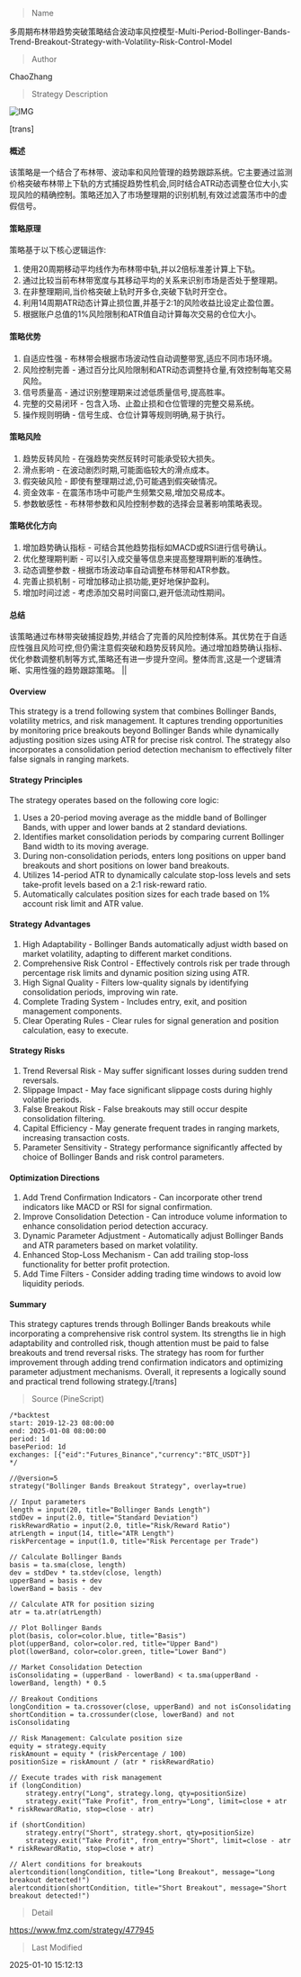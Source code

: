 
> Name

多周期布林带趋势突破策略结合波动率风控模型-Multi-Period-Bollinger-Bands-Trend-Breakout-Strategy-with-Volatility-Risk-Control-Model

> Author

ChaoZhang

> Strategy Description

![IMG](https://www.fmz.com/upload/asset/75008c3af5bd9f6a4d.png)

[trans]
#### 概述
该策略是一个结合了布林带、波动率和风险管理的趋势跟踪系统。它主要通过监测价格突破布林带上下轨的方式捕捉趋势性机会,同时结合ATR动态调整仓位大小,实现风险的精确控制。策略还加入了市场整理期的识别机制,有效过滤震荡市中的虚假信号。

#### 策略原理
策略基于以下核心逻辑运作:
1. 使用20周期移动平均线作为布林带中轨,并以2倍标准差计算上下轨。
2. 通过比较当前布林带宽度与其移动平均的关系来识别市场是否处于整理期。
3. 在非整理期间,当价格突破上轨时开多仓,突破下轨时开空仓。
4. 利用14周期ATR动态计算止损位置,并基于2:1的风险收益比设定止盈位置。
5. 根据账户总值的1%风险限制和ATR值自动计算每次交易的仓位大小。

#### 策略优势
1. 自适应性强 - 布林带会根据市场波动性自动调整带宽,适应不同市场环境。
2. 风险控制完善 - 通过百分比风险限制和ATR动态调整持仓量,有效控制每笔交易风险。
3. 信号质量高 - 通过识别整理期来过滤低质量信号,提高胜率。
4. 完整的交易闭环 - 包含入场、止盈止损和仓位管理的完整交易系统。
5. 操作规则明确 - 信号生成、仓位计算等规则明确,易于执行。

#### 策略风险
1. 趋势反转风险 - 在强趋势突然反转时可能承受较大损失。
2. 滑点影响 - 在波动剧烈时期,可能面临较大的滑点成本。
3. 假突破风险 - 即使有整理期过滤,仍可能遇到假突破情况。
4. 资金效率 - 在震荡市场中可能产生频繁交易,增加交易成本。
5. 参数敏感性 - 布林带参数和风险控制参数的选择会显著影响策略表现。

#### 策略优化方向
1. 增加趋势确认指标 - 可结合其他趋势指标如MACD或RSI进行信号确认。
2. 优化整理期判断 - 可以引入成交量等信息来提高整理期判断的准确性。
3. 动态调整参数 - 根据市场波动率自动调整布林带和ATR参数。
4. 完善止损机制 - 可增加移动止损功能,更好地保护盈利。
5. 增加时间过滤 - 考虑添加交易时间窗口,避开低流动性期间。

#### 总结
该策略通过布林带突破捕捉趋势,并结合了完善的风险控制体系。其优势在于自适应性强且风险可控,但仍需注意假突破和趋势反转风险。通过增加趋势确认指标、优化参数调整机制等方式,策略还有进一步提升空间。整体而言,这是一个逻辑清晰、实用性强的趋势跟踪策略。 || 

#### Overview
This strategy is a trend following system that combines Bollinger Bands, volatility metrics, and risk management. It captures trending opportunities by monitoring price breakouts beyond Bollinger Bands while dynamically adjusting position sizes using ATR for precise risk control. The strategy also incorporates a consolidation period detection mechanism to effectively filter false signals in ranging markets.

#### Strategy Principles
The strategy operates based on the following core logic:
1. Uses a 20-period moving average as the middle band of Bollinger Bands, with upper and lower bands at 2 standard deviations.
2. Identifies market consolidation periods by comparing current Bollinger Band width to its moving average.
3. During non-consolidation periods, enters long positions on upper band breakouts and short positions on lower band breakouts.
4. Utilizes 14-period ATR to dynamically calculate stop-loss levels and sets take-profit levels based on a 2:1 risk-reward ratio.
5. Automatically calculates position sizes for each trade based on 1% account risk limit and ATR value.

#### Strategy Advantages
1. High Adaptability - Bollinger Bands automatically adjust width based on market volatility, adapting to different market conditions.
2. Comprehensive Risk Control - Effectively controls risk per trade through percentage risk limits and dynamic position sizing using ATR.
3. High Signal Quality - Filters low-quality signals by identifying consolidation periods, improving win rate.
4. Complete Trading System - Includes entry, exit, and position management components.
5. Clear Operating Rules - Clear rules for signal generation and position calculation, easy to execute.

#### Strategy Risks
1. Trend Reversal Risk - May suffer significant losses during sudden trend reversals.
2. Slippage Impact - May face significant slippage costs during highly volatile periods.
3. False Breakout Risk - False breakouts may still occur despite consolidation filtering.
4. Capital Efficiency - May generate frequent trades in ranging markets, increasing transaction costs.
5. Parameter Sensitivity - Strategy performance significantly affected by choice of Bollinger Bands and risk control parameters.

#### Optimization Directions
1. Add Trend Confirmation Indicators - Can incorporate other trend indicators like MACD or RSI for signal confirmation.
2. Improve Consolidation Detection - Can introduce volume information to enhance consolidation period detection accuracy.
3. Dynamic Parameter Adjustment - Automatically adjust Bollinger Bands and ATR parameters based on market volatility.
4. Enhanced Stop-Loss Mechanism - Can add trailing stop-loss functionality for better profit protection.
5. Add Time Filters - Consider adding trading time windows to avoid low liquidity periods.

#### Summary
This strategy captures trends through Bollinger Bands breakouts while incorporating a comprehensive risk control system. Its strengths lie in high adaptability and controlled risk, though attention must be paid to false breakouts and trend reversal risks. The strategy has room for further improvement through adding trend confirmation indicators and optimizing parameter adjustment mechanisms. Overall, it represents a logically sound and practical trend following strategy.[/trans]



> Source (PineScript)

``` pinescript
/*backtest
start: 2019-12-23 08:00:00
end: 2025-01-08 08:00:00
period: 1d
basePeriod: 1d
exchanges: [{"eid":"Futures_Binance","currency":"BTC_USDT"}]
*/

//@version=5
strategy("Bollinger Bands Breakout Strategy", overlay=true)

// Input parameters
length = input(20, title="Bollinger Bands Length")
stdDev = input(2.0, title="Standard Deviation")
riskRewardRatio = input(2.0, title="Risk/Reward Ratio")
atrLength = input(14, title="ATR Length")
riskPercentage = input(1.0, title="Risk Percentage per Trade")

// Calculate Bollinger Bands
basis = ta.sma(close, length)
dev = stdDev * ta.stdev(close, length)
upperBand = basis + dev
lowerBand = basis - dev

// Calculate ATR for position sizing
atr = ta.atr(atrLength)

// Plot Bollinger Bands
plot(basis, color=color.blue, title="Basis")
plot(upperBand, color=color.red, title="Upper Band")
plot(lowerBand, color=color.green, title="Lower Band")

// Market Consolidation Detection
isConsolidating = (upperBand - lowerBand) < ta.sma(upperBand - lowerBand, length) * 0.5

// Breakout Conditions
longCondition = ta.crossover(close, upperBand) and not isConsolidating
shortCondition = ta.crossunder(close, lowerBand) and not isConsolidating

// Risk Management: Calculate position size
equity = strategy.equity
riskAmount = equity * (riskPercentage / 100)
positionSize = riskAmount / (atr * riskRewardRatio)

// Execute trades with risk management
if (longCondition)
    strategy.entry("Long", strategy.long, qty=positionSize)
    strategy.exit("Take Profit", from_entry="Long", limit=close + atr * riskRewardRatio, stop=close - atr)

if (shortCondition)
    strategy.entry("Short", strategy.short, qty=positionSize)
    strategy.exit("Take Profit", from_entry="Short", limit=close - atr * riskRewardRatio, stop=close + atr)

// Alert conditions for breakouts
alertcondition(longCondition, title="Long Breakout", message="Long breakout detected!")
alertcondition(shortCondition, title="Short Breakout", message="Short breakout detected!")

```

> Detail

https://www.fmz.com/strategy/477945

> Last Modified

2025-01-10 15:12:13

